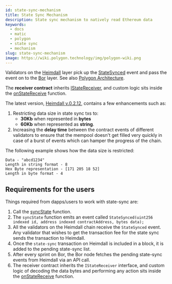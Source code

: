 ```yaml
---
id: state-sync-mechanism
title: State Sync Mechanism
description: State sync mechanism to natively read Ethereum data
keywords:
  - docs
  - matic
  - polygon
  - state sync
  - mechanism
slug: state-sync-mechanism
image: https://wiki.polygon.technology/img/polygon-wiki.png
---
```


Validators on the [Heimdall](/docs/maintain/glossary.md#heimdall) layer pick up the [StateSynced](https://github.com/maticnetwork/contracts/blob/a4c26d59ca6e842af2b8d2265be1da15189e29a4/contracts/root/stateSyncer/StateSender.sol#L24) event and pass the event on to the [Bor](/docs/maintain/glossary.md#bor) layer. See also [Polygon Architecture](/docs/pos/polygon-architecture).

The **receiver contract** inherits [IStateReceiver](https://github.com/maticnetwork/genesis-contracts/blob/master/contracts/IStateReceiver.sol), and custom logic sits inside the [onStateReceive](https://github.com/maticnetwork/genesis-contracts/blob/05556cfd91a6879a8190a6828428f50e4912ee1a/contracts/IStateReceiver.sol#L5) function.

The latest version, [Heimdall v.0.2.12](https://github.com/maticnetwork/heimdall/releases/tag/v0.2.12), contains a few enhancements such as:
1. Restricting data size in state sync txs to:
    * **30Kb** when represented in **bytes**
    * **60Kb** when represented as **string**.
2. Increasing the **delay time** between the contract events of different validators to ensure that the mempool doesn't get filled very quickly in case of a burst of events which can hamper the progress of the chain.

The following example shows how the data size is restricted:

```
Data - "abcd1234"
Length in string format - 8
Hex Byte representation - [171 205 18 52]
Length in byte format - 4
```

## Requirements for the users

Things required from dapps/users to work with state-sync are:

1. Call the [syncState](https://github.com/maticnetwork/contracts/blob/19163ddecf91db17333859ae72dd73c91bee6191/contracts/root/stateSyncer/StateSender.sol#L33) function.
2. The `syncState` function emits an event called `StateSynced(uint256 indexed id, address indexed contractAddress, bytes data);`
3. All the validators on the Heimdall chain receive the `StateSynced` event. Any validator that wishes to get the transaction fee for the state sync sends the transaction to Heimdall.
4. Once the `state-sync` transaction on Heimdall is included in a block, it is added to the pending state-sync list.
5. After every sprint on Bor, the Bor node fetches the pending state-sync events from Heimdall via an API call.
6. The receiver contract inherits the `IStateReceiver` interface, and custom logic of decoding the data bytes and performing any action sits inside the [onStateReceive](https://github.com/maticnetwork/genesis-contracts/blob/master/contracts/IStateReceiver.sol) function.
